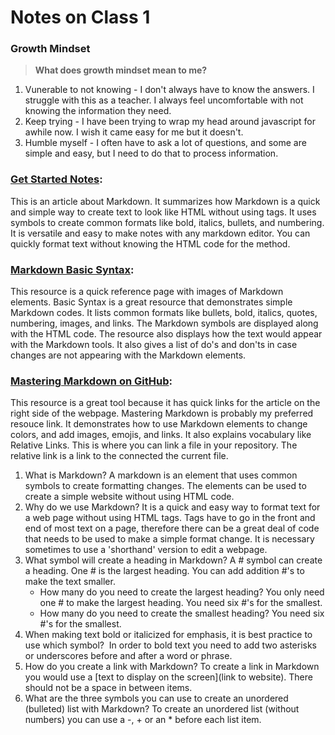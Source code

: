 # Notes on Class 1

### Growth Mindset

>**What does growth mindset mean to me?**

1. Vunerable to not knowing - I don't always have to know the answers. I struggle with this as a teacher. I always feel uncomfortable with not knowing the information they need.
2. Keep trying - I have been trying to wrap my head around javascript for awhile now. I wish it came easy for me but it doesn't.
3. Humble myself - I often have to ask a lot of questions, and some are simple and easy, but I need to do that to process information. 

### [Get Started Notes](https://www.markdownguide.org/getting-started/):
 This is an article about Markdown. It summarizes how Markdown is a quick and simple way to create text to look like HTML without using tags. It uses symbols to create common formats like bold, italics, bullets, and numbering. It is versatile and easy to make notes with any markdown editor. You can quickly format text without knowing the HTML code for the method.

### [Markdown Basic Syntax](https://www.markdownguide.org/basic-syntax/):
 This resource is a quick reference page with images of Markdown elements. Basic Syntax is a great resource that demonstrates simple Markdown codes. It lists common formats like bullets, bold, italics, quotes, numbering, images, and links. The Markdown symbols are displayed along with the HTML code. The resource also displays how the text would appear with the Markdown tools. It also gives a list of do's and don'ts in case changes are not appearing with the Markdown elements.

### [Mastering Markdown on GitHub](https://docs.github.com/en/get-started/writing-on-github/getting-started-with-writing-and-formatting-on-github/basic-writing-and-formatting-syntax):
  This resource is a great tool because it has quick links for the article on the right side of the webpage. Mastering Markdown is probably my preferred resouce link. It demonstrates how to use Markdown elements to change colors, and add images, emojis, and links. It also explains vocabulary like Relative Links. This is where you can link a file in your repository. The relative link is a link to the connected the current file.
  
  
1. What is Markdown? A markdown is an element that uses common symbols to create formatting changes. The elements can be used to create a simple website without using HTML code. 
2. Why do we use Markdown? It is a quick and easy way to format text for a web page without using HTML tags. Tags have to go in the front and end of most text on a page, therefore there can be a great deal of code that needs to be used to make a simple format change. It is necessary sometimes to use a 'shorthand' version to edit a webpage. 
3. What symbol will create a heading in Markdown?  A # symbol can create a heading. One # is the largest heading. You can add addition #'s to make the text smaller. 
     + How many do you need to create the largest heading?  You only need one # to make the largest heading. You need six #'s for the smallest.
     + How many do you need to create the smallest heading? You need six #'s for the smallest. 
5. When making text bold or italicized for emphasis, it is best practice to use which symbol?  In order to bold text you need to add two asterisks or underscores before and after a word or phrase.
6. How do you create a link with Markdown?  To create a link in Markdown you would use a [text to display on the screen](link to website). There should not be a space in between items. 
7. What are the three symbols you can use to create an unordered (bulleted) list with Markdown?  To create an unordered list (without numbers) you can use a -, + or an * before each list item. 
